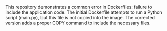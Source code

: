 This repository demonstrates a common error in Dockerfiles: failure to include the application code. The initial Dockerfile attempts to run a Python script (main.py), but this file is not copied into the image. The corrected version adds a proper COPY command to include the necessary files.